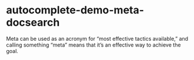 # autocomplete-demo-meta-docsearch

Meta can be used as an acronym for “most effective tactics available,” and calling something “meta” means that it’s an effective way to achieve the goal.
